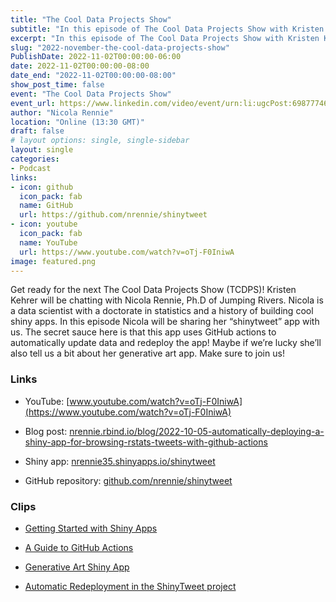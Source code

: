 ```yaml
---
title: "The Cool Data Projects Show"
subtitle: "In this episode of The Cool Data Projects Show with Kristen Kehrer from CometML, we talked about building cool Shiny apps, the joy of GitHub actions, and generative art!"
excerpt: "In this episode of The Cool Data Projects Show with Kristen Kehrer from CometML, we talked about building cool Shiny apps, the joy of GitHub actions, and generative art!"
slug: "2022-november-the-cool-data-projects-show"
PublishDate: 2022-11-02T00:00:00-06:00
date: 2022-11-02T00:00:00-08:00
date_end: "2022-11-02T00:00:00-08:00"
show_post_time: false
event: "The Cool Data Projects Show"
event_url: https://www.linkedin.com/video/event/urn:li:ugcPost:6987774632980283392/
author: "Nicola Rennie"
location: "Online (13:30 GMT)"
draft: false
# layout options: single, single-sidebar
layout: single
categories:
- Podcast
links:
- icon: github
  icon_pack: fab
  name: GitHub
  url: https://github.com/nrennie/shinytweet
- icon: youtube
  icon_pack: fab
  name: YouTube
  url: https://www.youtube.com/watch?v=oTj-F0IniwA
image: featured.png
---
```


Get ready for the next The Cool Data Projects Show (TCDPS)! Kristen Kehrer will be chatting with Nicola Rennie, Ph.D of Jumping Rivers. Nicola is a data scientist with a doctorate in statistics and a history of building cool shiny apps. In this episode Nicola will be sharing her “shinytweet” app with us. The secret sauce here is that this app uses GitHub actions to automatically update data and redeploy the app! Maybe if we’re lucky she’ll also tell us a bit about her generative art app. Make sure to join us!

### Links

* YouTube: [www.youtube.com/watch?v=oTj-F0IniwA](https://www.youtube.com/watch?v=oTj-F0IniwA)

* Blog post: [nrennie.rbind.io/blog/2022-10-05-automatically-deploying-a-shiny-app-for-browsing-rstats-tweets-with-github-actions](https://nrennie.rbind.io/blog/2022-10-05-automatically-deploying-a-shiny-app-for-browsing-rstats-tweets-with-github-actions/)

* Shiny app: [nrennie35.shinyapps.io/shinytweet](https://nrennie35.shinyapps.io/shinytweet/)

* GitHub repository: [github.com/nrennie/shinytweet](https://github.com/nrennie/shinytweet)


### Clips

* [Getting Started with Shiny Apps](https://www.youtube.com/watch?v=J6Y7ag5w4HY&t=27s)

* [A Guide to GitHub Actions](https://www.youtube.com/watch?v=tExTxgLNsSQ&t=2s)

* [Generative Art Shiny App](https://www.youtube.com/watch?v=7AHHOv-Vt3o&t=4s)

* [Automatic Redeployment in the ShinyTweet project](https://www.youtube.com/watch?v=XzBsCnQHo9o&t=2s)


